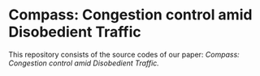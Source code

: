 # Compass: Congestion control amid Disobedient Traffic
This repository consists of the source codes of our paper: *Compass: Congestion control amid Disobedient Traffic.*
